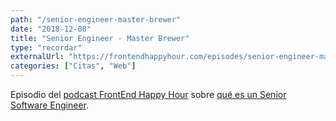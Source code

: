 ```yaml
---
path: "/senior-engineer-master-brewer"
date: "2018-12-08"
title: "Senior Engineer - Master Brewer"
type: "recordar"
externalUrl: "https://frontendhappyhour.com/episodes/senior-engineer-master-brewer/"
categories: ["Citas", "Web"]
---
```


Episodio del [podcast FrontEnd Happy Hour](https://frontendhappyhour.com) sobre [qué es un Senior Software Engineer](https://frontendhappyhour.com/episodes/senior-engineer-master-brewer/).
